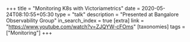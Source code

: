 +++
title = "Monitoring K8s with Victoriametrics"
date = 2020-05-24T08:10:55+05:30
type = "talk"
description = "Presented at Bangalore Observability Group"
in_search_index = true
[extra]
link = "https://www.youtube.com/watch?v=ZJQYW-cFOms"
[taxonomies]
tags = ["Monitoring"]
+++
